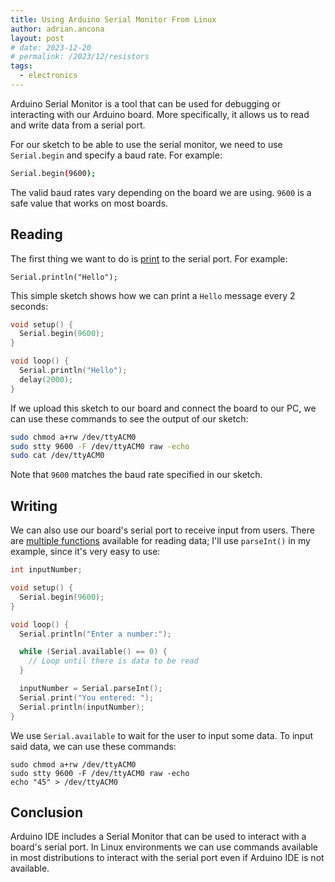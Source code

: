 ```yaml
---
title: Using Arduino Serial Monitor From Linux
author: adrian.ancona
layout: post
# date: 2023-12-20
# permalink: /2023/12/resistors
tags:
  - electronics
---
```


Arduino Serial Monitor is a tool that can be used for debugging or interacting with our Arduino board. More specifically, it allows us to read and write data from a serial port.

For our sketch to be able to use the serial monitor, we need to use `Serial.begin` and specify a baud rate. For example:

```bash
Serial.begin(9600);
```

The valid baud rates vary depending on the board we are using. `9600` is a safe value that works on most boards.

## Reading

The first thing we want to do is [print](https://www.arduino.cc/reference/en/language/functions/communication/print/) to the serial port. For example:

```
Serial.println("Hello");
```

This simple sketch shows how we can print a `Hello` message every 2 seconds:

```cpp
void setup() {
  Serial.begin(9600);
}

void loop() {
  Serial.println("Hello");
  delay(2000);
}
```

If we upload this sketch to our board and connect the board to our PC, we can use these commands to see the output of our sketch:

```bash
sudo chmod a+rw /dev/ttyACM0
sudo stty 9600 -F /dev/ttyACM0 raw -echo
sudo cat /dev/ttyACM0
```

Note that `9600` matches the baud rate specified in our sketch.

## Writing

We can also use our board's serial port to receive input from users. There are [multiple functions](https://www.arduino.cc/reference/en/language/functions/communication/serial/) available for reading data; I'll use `parseInt()` in my example, since it's very easy to use:

```cpp
int inputNumber;

void setup() {
  Serial.begin(9600);
}

void loop() {
  Serial.println("Enter a number:");

  while (Serial.available() == 0) {
    // Loop until there is data to be read
  }

  inputNumber = Serial.parseInt();
  Serial.print("You entered: ");
  Serial.println(inputNumber);
}
```

We use `Serial.available` to wait for the user to input some data. To input said data, we can use these commands:

```
sudo chmod a+rw /dev/ttyACM0
sudo stty 9600 -F /dev/ttyACM0 raw -echo
echo "45" > /dev/ttyACM0
```

## Conclusion

Arduino IDE includes a Serial Monitor that can be used to interact with a board's serial port. In Linux environments we can use commands available in most distributions to interact with the serial port even if Arduino IDE is not available.
